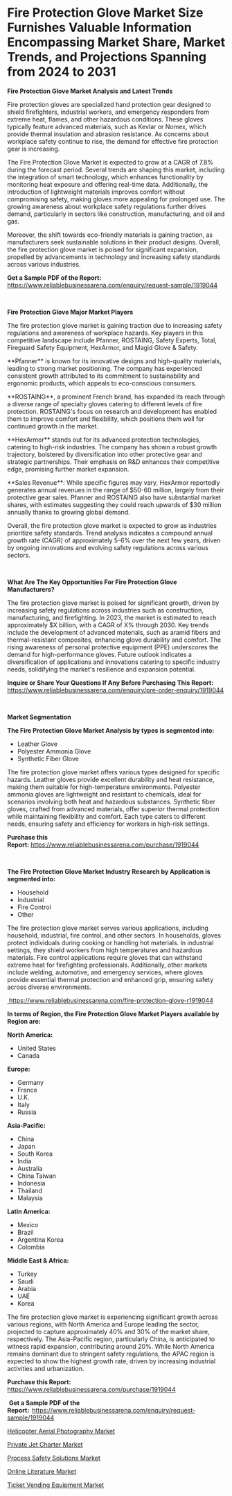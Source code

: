 <p><h1>Fire Protection Glove Market Size Furnishes Valuable Information Encompassing Market Share, Market Trends, and Projections Spanning from 2024 to 2031</h1></p><p><strong>Fire Protection Glove Market Analysis and Latest Trends</strong></p>
<p><p>Fire protection gloves are specialized hand protection gear designed to shield firefighters, industrial workers, and emergency responders from extreme heat, flames, and other hazardous conditions. These gloves typically feature advanced materials, such as Kevlar or Nomex, which provide thermal insulation and abrasion resistance. As concerns about workplace safety continue to rise, the demand for effective fire protection gear is increasing.</p><p>The Fire Protection Glove Market is expected to grow at a CAGR of 7.8% during the forecast period. Several trends are shaping this market, including the integration of smart technology, which enhances functionality by monitoring heat exposure and offering real-time data. Additionally, the introduction of lightweight materials improves comfort without compromising safety, making gloves more appealing for prolonged use. The growing awareness about workplace safety regulations further drives demand, particularly in sectors like construction, manufacturing, and oil and gas. </p><p>Moreover, the shift towards eco-friendly materials is gaining traction, as manufacturers seek sustainable solutions in their product designs. Overall, the fire protection glove market is poised for significant expansion, propelled by advancements in technology and increasing safety standards across various industries.</p></p>
<p><strong>Get a Sample PDF of the Report:&nbsp;</strong> <a href="https://www.reliablebusinessarena.com/enquiry/request-sample/1919044?utm_campaign=1557&utm_medium=2&utm_source=Github&utm_content=ia&utm_term=24102024&utm_id=fire-protection-glove">https://www.reliablebusinessarena.com/enquiry/request-sample/1919044</a></p>
<p>&nbsp;</p>
<p><strong>Fire Protection Glove Major Market Players</strong></p>
<p><p>The fire protection glove market is gaining traction due to increasing safety regulations and awareness of workplace hazards. Key players in this competitive landscape include Pfanner, ROSTAING, Safety Experts, Total, Fireguard Safety Equipment, HexArmor, and Magid Glove & Safety.</p><p>**Pfanner** is known for its innovative designs and high-quality materials, leading to strong market positioning. The company has experienced consistent growth attributed to its commitment to sustainability and ergonomic products, which appeals to eco-conscious consumers.</p><p>**ROSTAING**, a prominent French brand, has expanded its reach through a diverse range of specialty gloves catering to different levels of fire protection. ROSTAING's focus on research and development has enabled them to improve comfort and flexibility, which positions them well for continued growth in the market.</p><p>**HexArmor** stands out for its advanced protection technologies, catering to high-risk industries. The company has shown a robust growth trajectory, bolstered by diversification into other protective gear and strategic partnerships. Their emphasis on R&D enhances their competitive edge, promising further market expansion.</p><p>**Sales Revenue**: While specific figures may vary, HexArmor reportedly generates annual revenues in the range of $50-60 million, largely from their protective gear sales. Pfanner and ROSTAING also have substantial market shares, with estimates suggesting they could reach upwards of $30 million annually thanks to growing global demand.</p><p>Overall, the fire protection glove market is expected to grow as industries prioritize safety standards. Trend analysis indicates a compound annual growth rate (CAGR) of approximately 5-6% over the next few years, driven by ongoing innovations and evolving safety regulations across various sectors.</p></p>
<p>&nbsp;</p>
<p><strong>What Are The Key Opportunities For Fire Protection Glove Manufacturers?</strong></p>
<p><p>The fire protection glove market is poised for significant growth, driven by increasing safety regulations across industries such as construction, manufacturing, and firefighting. In 2023, the market is estimated to reach approximately $X billion, with a CAGR of X% through 2030. Key trends include the development of advanced materials, such as aramid fibers and thermal-resistant composites, enhancing glove durability and comfort. The rising awareness of personal protective equipment (PPE) underscores the demand for high-performance gloves. Future outlook indicates a diversification of applications and innovations catering to specific industry needs, solidifying the market's resilience and expansion potential.</p></p>
<p><strong>Inquire or Share Your Questions If Any Before Purchasing This Report:</strong> <a href="https://www.reliablebusinessarena.com/enquiry/pre-order-enquiry/1919044?utm_campaign=1557&utm_medium=2&utm_source=Github&utm_content=ia&utm_term=24102024&utm_id=fire-protection-glove">https://www.reliablebusinessarena.com/enquiry/pre-order-enquiry/1919044</a></p>
<p>&nbsp;</p>
<p><strong>Market Segmentation</strong></p>
<p><strong>The Fire Protection Glove Market Analysis by types is segmented into:</strong></p>
<p><ul><li>Leather Glove</li><li>Polyester Ammonia Glove</li><li>Synthetic Fiber Glove</li></ul></p>
<p><p>The fire protection glove market offers various types designed for specific hazards. Leather gloves provide excellent durability and heat resistance, making them suitable for high-temperature environments. Polyester ammonia gloves are lightweight and resistant to chemicals, ideal for scenarios involving both heat and hazardous substances. Synthetic fiber gloves, crafted from advanced materials, offer superior thermal protection while maintaining flexibility and comfort. Each type caters to different needs, ensuring safety and efficiency for workers in high-risk settings.</p></p>
<p><strong>Purchase this Report:&nbsp;</strong><a href="https://www.reliablebusinessarena.com/purchase/1919044?utm_campaign=1557&utm_medium=2&utm_source=Github&utm_content=ia&utm_term=24102024&utm_id=fire-protection-glove">https://www.reliablebusinessarena.com/purchase/1919044</a></p>
<p>&nbsp;</p>
<p><strong>The Fire Protection Glove Market Industry Research by Application is segmented into:</strong></p>
<p><ul><li>Household</li><li>Industrial</li><li>Fire Control</li><li>Other</li></ul></p>
<p><p>The fire protection glove market serves various applications, including household, industrial, fire control, and other sectors. In households, gloves protect individuals during cooking or handling hot materials. In industrial settings, they shield workers from high temperatures and hazardous materials. Fire control applications require gloves that can withstand extreme heat for firefighting professionals. Additionally, other markets include welding, automotive, and emergency services, where gloves provide essential thermal protection and enhanced grip, ensuring safety across diverse environments.</p></p>
<p><a href="https://www.reliablebusinessarena.com/fire-protection-glove-r1919044?utm_campaign=1557&utm_medium=2&utm_source=Github&utm_content=ia&utm_term=24102024&utm_id=fire-protection-glove">&nbsp;https://www.reliablebusinessarena.com/fire-protection-glove-r1919044</a></p>
<p><strong>In terms of Region, the Fire Protection Glove Market Players available by Region are:</strong></p>
<p>
    <p> <strong> North America: </strong>
        <ul>
            <li>United States</li>
            <li>Canada</li>
        </ul>
        </p> 
    <p> <strong> Europe: </strong>
        <ul>
            <li>Germany</li>
            <li>France</li>
            <li>U.K.</li>
            <li>Italy</li>
            <li>Russia</li>
        </ul>
        </p> 
    <p> <strong> Asia-Pacific: </strong>
        <ul>
            <li>China</li>
            <li>Japan</li>
            <li>South Korea</li>
            <li>India</li>
            <li>Australia</li>
            <li>China Taiwan</li>
            <li>Indonesia</li>
            <li>Thailand</li>
            <li>Malaysia</li>
        </ul>
        </p> 
    <p> <strong> Latin America: </strong>
        <ul>
            <li>Mexico</li>
            <li>Brazil</li>
            <li>Argentina Korea</li>
            <li>Colombia</li>
        </ul>
        </p> 
    <p> <strong> Middle East & Africa: </strong>
        <ul>
            <li>Turkey</li>
            <li>Saudi</li>
            <li>Arabia</li>
            <li>UAE</li>
            <li>Korea</li>
        </ul>
    </p>
    </p>
<p><p>The fire protection glove market is experiencing significant growth across various regions, with North America and Europe leading the sector, projected to capture approximately 40% and 30% of the market share, respectively. The Asia-Pacific region, particularly China, is anticipated to witness rapid expansion, contributing around 20%. While North America remains dominant due to stringent safety regulations, the APAC region is expected to show the highest growth rate, driven by increasing industrial activities and urbanization.</p></p>
<p><strong>Purchase this Report: </strong><a href="https://www.reliablebusinessarena.com/purchase/1919044?utm_campaign=1557&utm_medium=2&utm_source=Github&utm_content=ia&utm_term=24102024&utm_id=fire-protection-glove">https://www.reliablebusinessarena.com/purchase/1919044</a></p>
<p>&nbsp;<strong>Get a Sample PDF of the Report:&nbsp;&nbsp;</strong><a href="https://www.reliablebusinessarena.com/enquiry/request-sample/1919044?utm_campaign=1557&utm_medium=2&utm_source=Github&utm_content=ia&utm_term=24102024&utm_id=fire-protection-glove">https://www.reliablebusinessarena.com/enquiry/request-sample/1919044</a></p>
<p><strong></strong></p>
<p><p><a href="https://www.linkedin.com/pulse/opportunities-challenges-helicopter-aerial-photography-market-tkmdc?utm_campaign=1557&utm_medium=2&utm_source=Github&utm_content=ia&utm_term=24102024&utm_id=fire-protection-glove">Helicopter Aerial Photography Market</a></p><p><a href="https://www.linkedin.com/pulse/disruption-innovation-private-jet-charter-industry-market-analysis-sytgc?utm_campaign=1557&utm_medium=2&utm_source=Github&utm_content=ia&utm_term=24102024&utm_id=fire-protection-glove">Private Jet Charter Market</a></p><p><a href="https://www.linkedin.com/pulse/process-safety-solutions-sector-surge-94-growth-roadmap-2031-hmpcc?utm_campaign=1557&utm_medium=2&utm_source=Github&utm_content=ia&utm_term=24102024&utm_id=fire-protection-glove">Process Safety Solutions Market</a></p><p><a href="https://www.linkedin.com/pulse/global-online-literature-market-share-growth-opportunities-growing-70c8c?utm_campaign=1557&utm_medium=2&utm_source=Github&utm_content=ia&utm_term=24102024&utm_id=fire-protection-glove">Online Literature Market</a></p><p><a href="https://github.com/irfadac/Market-Research-Report-List-5/blob/main/ticket-vending-equipment-market.md?utm_campaign=1557&utm_medium=2&utm_source=Github&utm_content=ia&utm_term=24102024&utm_id=fire-protection-glove">Ticket Vending Equipment Market</a></p></p>